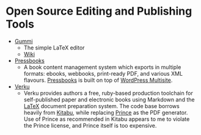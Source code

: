 # Open Source Editing and Publishing Tools

- [Gummi](https://github.com/alexandervdm/gummi/blob/master/README.md)
    - The simple LaTeX editor
    - [Wiki](https://github.com/alexandervdm/gummi/wiki)
- [Pressbooks](http://pressbooks.com)
	- A book content management system which exports in multiple formats: ebooks, webbooks, print-ready PDF, and various XML flavours. [Pressbooks](http://pressbooks.com) is built on top of [WordPress Multisite](http://codex.wordpress.org/Glossary#Multisite).
- [Verku](https://github.com/Merovex/verku)
    - Verku provides authors a free, ruby-based production toolchain for self-published paper and electronic books using Markdown and the [LaTeX](http://www.latex-project.org/) document preparation system. The code base borrows heavily from [Kitabu](https://github.com/fnando/kitabu), while replacing [Prince](http://princexml.com) as the PDF generator. Use of Prince as recommended in Kitabu appears to me to violate the Prince license, and Prince itself is too expensive.
